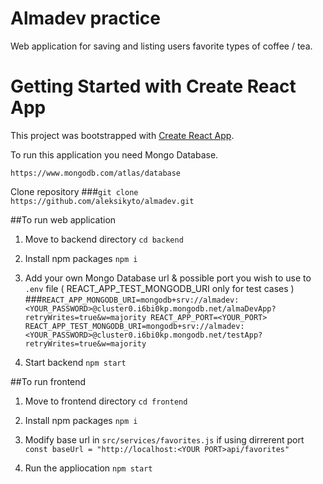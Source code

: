 # Almadev practice 
Web application for saving and listing users favorite types of coffee / tea.

# Getting Started with Create React App

This project was bootstrapped with [Create React App](https://github.com/facebook/create-react-app).

To run this application you need Mongo Database.

`https://www.mongodb.com/atlas/database`

Clone repository
###`git clone https://github.com/aleksikyto/almadev.git`

##To run web application
1. Move to backend directory
`cd backend`

2. Install npm packages
`npm i`

3. Add your own Mongo Database url & possible port you wish to use to `.env` file ( REACT_APP_TEST_MONGODB_URI only for test cases )
###`REACT_APP_MONGODB_URI=mongodb+srv://almadev:<YOUR_PASSWORD>@cluster0.i6bi0kp.mongodb.net/almaDevApp?retryWrites=true&w=majority
REACT_APP_PORT=<YOUR_PORT>
REACT_APP_TEST_MONGODB_URI=mongodb+srv://almadev:<YOUR_PASSWORD>@cluster0.i6bi0kp.mongodb.net/testApp?retryWrites=true&w=majority`

4. Start backend 
`npm start`

##To run frontend

1. Move to frontend directory
`cd frontend`

2. Install npm packages
`npm i`

3. Modify base url in `src/services/favorites.js` if using dirrerent port
`const baseUrl = "http://localhost:<YOUR PORT>api/favorites"`

4. Run the appliocation
`npm start`
